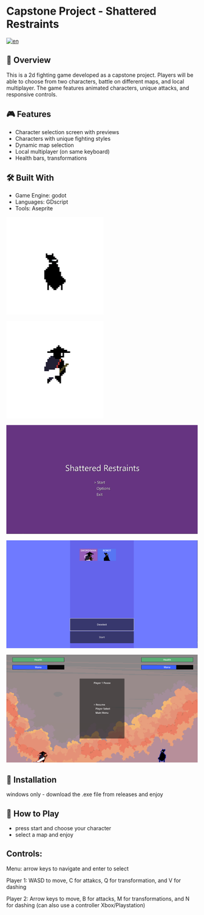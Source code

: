 # Capstone Project - Shattered Restraints

[![en](https://img.shields.io/badge/lang-en-red.svg)](README.md)

## 📜 Overview

This is a 2d fighting game developed as a capstone project. Players will be able to choose from two characters, battle on different maps, and local multiplayer.
The game features animated characters, unique attacks, and responsive controls.

## 🎮 Features 

- Character selection screen with previews
- Characters with unique fighting styles
- Dynamic map selection 
- Local multiplayer (on same keyboard)
- Health bars, transformations

## 🛠️ Built With 
- Game Engine: godot 
- Languages: GDscript
- Tools: Aseprite

![Robo character](assets/screenshots/Robo.gif)

![SwordFighter](assets/screenshots/CapstoneFighter-Sheet.gif)

![Main menu](assets/screenshots/Picture1.png)

![Character select](assets/screenshots/Picture3.png)

![Gameplay scene](assets/screenshots/Picture2.png)


## 💽 Installation

windows only - download the .exe file from releases and enjoy

## 🚀 How to Play

- press start and choose your character
- select a map and enjoy

## Controls:

Menu: arrow keys to navigate and enter to select

Player 1: WASD to move, C for attakcs, Q for transformation, and V for dashing

Player 2: Arrow keys to move, B for attacks, M for transformations, and N for dashing (can also use a controller Xbox/Playstation)